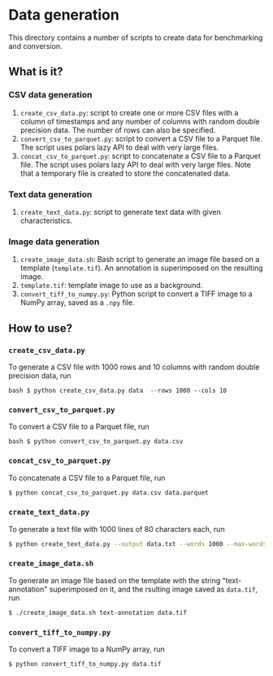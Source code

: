 # Data generation

This directory contains a number of scripts to create data for benchmarking and
conversion.


## What is it?

### CSV data generation

1. `create_csv_data.py`: script to create one or more CSV files with a column
   of timestamps and any number of columns with random double precision data.
   The number of rows can also be specified.
1. `convert_csv_to_parquet.py`: script to convert a CSV file to a Parquet file.
   The script uses polars lazy API to deal with very large files.
1. `concat_csv_to_parquet.py`: script to concatenate a CSV file to a Parquet
   file.  The script uses polars lazy API to deal with very large files.  Note
   that a temporary file is created to store the concatenated data.

### Text data generation

1. `create_text_data.py`: script to generate text data with given
   characteristics.

### Image data generation

1. `create_image_data.sh`: Bash script to generate an image file based on a
   template (`template.tif`).  An annotation is superimposed on the resulting image.
1. `template.tif`: template image to use as a background.
1. `convert_tiff_to_numpy.py`: Python script to convert a TIFF image to a NumPy
   array, saved as a `.npy` file.



## How to use?

### `create_csv_data.py`

To generate a CSV file with 1000 rows and 10 columns with random double
precision data, run

```bash $ python create_csv_data.py data  --rows 1000 --cols 10 ```

### `convert_csv_to_parquet.py`

To convert a CSV file to a Parquet file, run

```bash $ python convert_csv_to_parquet.py data.csv ```

### `concat_csv_to_parquet.py`

To concatenate a CSV file to a Parquet file, run

```bash
$ python concat_csv_to_parquet.py data.csv data.parquet
```


### `create_text_data.py`

To generate a text file with 1000 lines of 80 characters each, run

```bash
$ python create_text_data.py --output data.txt --words 1000 --max-words-per-line 80
```


### `create_image_data.sh`

To generate an image file based on the template with the string
"text-annotation" superimposed on it, and the rsulting image saved as
`data.tif`, run

```bash 
$ ./create_image_data.sh text-annotation data.tif
```


### `convert_tiff_to_numpy.py`

To convert a TIFF image to a NumPy array, run

```bash 
$ python convert_tiff_to_numpy.py data.tif
```
